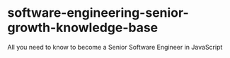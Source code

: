 # software-engineering-senior-growth-knowledge-base
All you need to know to become a Senior Software Engineer in JavaScript
